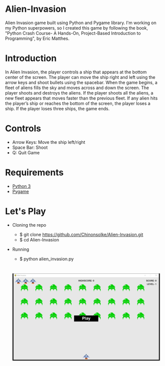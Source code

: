 # Alien-Invasion
Alien Invasion game built using Python and Pygame library.
I'm working on my Python superpowers, so I created this game by following the book, "Python Crash Course- A Hands-On, Project-Based Introduction to Programming", by Eric Matthes.

# Introduction
In Alien Invasion, the player controls a ship that appears at the bottom center of the screen. The player can move the ship right and left using the arrow keys and shoot bullets using the spacebar. When the game begins, a fleet of aliens fills the sky and moves across and down the screen. The player shoots and destroys the aliens. If the player shoots all the aliens, a new fleet appears that moves faster than the previous fleet. If any alien hits the player’s ship or reaches the bottom of the screen, the player loses a ship. If the player loses three ships, the game ends.

# Controls
- Arrow Keys: Move the ship left/right
- Space Bar: Shoot
- Q: Quit Game

# Requirements
- <a href="https://www.python.org/">Python 3</a>
- <a href="https://www.pygame.org/">Pygame</a>

# Let's Play
- Cloning the repo
  - $ git clone https://github.com/ChinonsoIke/Alien-Invasion.git
  - $ cd Alien-Invasion
  
- Running
  - $ python alien_invasion.py
  
  # 
  <img src="images/ai_scrn.png" alt="cover img"/>
